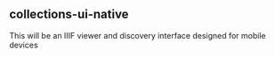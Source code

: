 ## collections-ui-native

This will be an IIIF viewer and discovery interface designed for mobile
devices